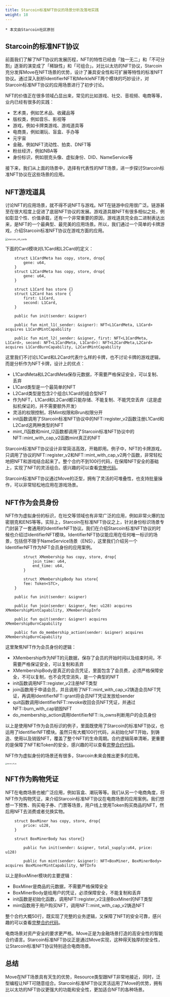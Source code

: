 ```yaml
---
title: Starcoin标准NFT协议的场景分析及落地实践
weight: 18
---
```


```
* 本文由Starcoin社区原创
```

## Starcoin的标准NFT协议

前面我们了解了NFT协议的发展历程，NFT的特性已经由「独一无二」和「不可分割」逐渐的演变成了「稀缺性」和「可组合」。对比以太坊的NFT协议，Starcoin充分发挥Move在NFT场景的优势，设计了兼具安全性和可扩展等特性的标准NFT协议。通过深入剖析IdentifierNFT和MerkleNFT两个模块的巧妙设计，对Starcoin标准NFT协议的应用场景进行了初步讨论。

NFT的价值正在很多领域凸显出来，常见的比如游戏、社交、音视频、电商等等，业内已经有很多的实践：

* 艺术类，例如艺术品、收藏品等
* 版权类，例如音乐、影视等
* 游戏，例如卡牌类游戏、游戏道具等
* 电商类，例如潮玩、盲盒、手办等
* 元宇宙
* 金融，例如NFT流动性、拍卖、DNFT等
* 粉丝经济，例如NBA等
* 身份标识，例如朋克头像、虚拟身份、DID、NameService等

接下来，我们从上面的场景中，选择有代表性的NFT场景，进一步探讨Starcoin标准NFT协议在这些场景的应用。



## NFT游戏道具

讨论NFT的应用场景，就不得不说NFT与游戏。NFT在链游中应用很广泛。链游甚至在很大程度上促进了底层NFT协议的发展。游戏道具跟NFT有很多相似之处，例如彰显个性、价值承载，还有一个非常重要的原因，游戏道具完全由二进制表达出来，是NFT的一个最典型、最完美的应用场景。所以，我们通过一个简单的卡牌游戏，介绍Starcoin标准NFT协议在游戏方面的应用。

<img src="https://tva1.sinaimg.cn/large/008i3skNly1gw32r19jlsj30ey0b4jrg.jpg" alt="starcoin_nft_cards" style="zoom:50%;" />

下面的Card模块对L1Card和L2Card的定义：

~~~Move
    struct L1CardMeta has copy, store, drop{
        gene: u64,
    }
    struct L2CardMeta has copy, store, drop{
        gene: u64,
    }

    struct L1Card has store {}
    struct L2Card has store {
        first: L1Card,
        second: L1Card,
    }
    
    public fun init(sender: &signer)
    
    public fun mint_l1(_sender: &signer): NFT<L1CardMeta, L1Card> acquires L1CardMintCapability
    
    public fun mint_l2(_sender: &signer, first: NFT<L1CardMeta, L1Card>, second: NFT<L1CardMeta, L1Card>): NFT<L2CardMeta,L2Card> acquires L1CardBurnCapability, L2CardMintCapability
~~~

这里我们不讨论L1Card和L2Card代表什么样的卡牌，也不讨论卡牌的游戏逻辑，而是分析作为NFT卡牌，设计上的优点：

* L1CardMeta和L2CardMeta保存元数据，不需要严格保证安全，可以复制、丢弃
* L1Card类型是一个最简单的NFT
* L2Card类型是包含2个组合L1Card的组合型NFT
* 作为NFT，L1Card和L2Card都只能存储、不能复制、不能凭空丢弃（这是虚拟机保证的，并不需要额外开发）
* 灵活的权限控制，将Mint权限和Brun权限分开
* init函数调用了Starcoin标准NFT协议中的NFT::register_v2函数注册L1Card和L2Card这两种类型的NFT
* mint_l1函数和mint_l2函数都调用了Starcoin标准NFT协议中的NFT::mint_with_cap_v2函数mint真正的NFT

Starcoin标准NFT协议设计非常简洁高效，开箱即用。例子中，NFT的卡牌游戏，只调用了协议的NFT::register_v2和NFT::mint_with_cap_v2两个函数，非常轻松地把NFT和游戏结合起来了。整个合约不到100行代码，在保障NFT安全的基础上，实现了NFT的灵活组合。感兴趣的可以查看[完整代码](https://github.com/starcoinorg/starcoin-framework/blob/main/spectests/nft/nft_card.move)。

Starcoin标准NFT协议通过Move的泛型，拥有了灵活的可堆叠性，也支持批量操作，可以非常轻松地应用在游戏场景。



## NFT作为会员身份

NFT作为虚拟身份的标识，在社交等领域也有非常广泛的应用，例如非常火爆的加密朋克和ENS等等。实际上，Starcoin在标准NFT协议之上，针对身份标识场景专门封装了一套通用的IdentifierNFT协议。我们在介绍Starcoin标准NFT协议的时候也介绍过IdentifierNFT模块。IdentifierNFT协议能应用在任何唯一标识的场景，包括但不限于NameService场景（ENS），这里我们介绍另一个IdentifierNFT作为NFT会员身份的应用案例。

~~~Move
		struct XMembership has copy, store, drop{
    		join_time: u64,
    		end_time: u64,
		}

		struct XMembershipBody has store{
        fee: Token<STC>,
    }
    
    public fun init(sender: &signer)
    
    public fun join(sender: &signer, fee: u128) acquires XMembershipMintCapability, XMembershipInfo
    
    public fun quit(sender: &signer) acquires XMembershipBurnCapability
    
    public fun do_membership_action(sender: &signer) acquires XMembershipBurnCapability
~~~

这里聚焦NFT作为会员身份的逻辑：

* XMembership作为NFT的元数据，保存了会员的开始时间以及结束时间，不需要严格保证安全，可以复制和丢弃
* XMembershipBody是真正的会员凭证，里面包含了会员费，必须严格保障安全，不可以复制，也不会凭空消失，是一个典型的NFT
* init函数调用NFT::register_v2注册NFT类型
* join函数用于申请会员，并且调用了NFT::mint_with_cap_v2铸造会员NFT凭证，再调用IdentifierNFT::grant将会员NFT凭证发放给sender
* quit函数调用IdentifierNFT::revoke收回会员NFT凭证，并通过NFT::burn_with_cap销毁NFT
* do_membership_action调用IdentifierNFT::is_owns判断用户的会员身份

以上是使用NFT作为会员标识的例子，里面既使用了Starcoin的标准NFT协议，也运用了IdentifierNFT模块。虽然只有大概100行代码，从初始化NFT开始，到铸造、使用以及销毁NFT，覆盖了整个NFT的生命周期。合约逻辑简单清晰，更重要的是保障了NFT和Token的安全，感兴趣的可以查看[完整合约代码](https://github.com/starcoinorg/starcoin-framework/blob/main/spectests/nft/identifier_nft.move)。

NFT作为虚拟身份的场景还有很多，Starcoin未来会推出更多的应用。

<img src="https://tva1.sinaimg.cn/large/008i3skNly1gwb9k9ju6lj30ma0diq3i.jpg" alt="starcoin_nft_vip" style="zoom:30%;" />



## NFT作为购物凭证

NFT在电商场景也被广泛应用，例如盲盒、潮玩等等。我们从另一个电商角度，将NFT作为购物凭证，来介绍Starcoin标准NFT协议在电商场景的应用案例。我们想想一下预售、购买电子券、门票等场景，用户线上使用Token购买商品的NFT，然后用NFT去消费或者兑换实物。

~~~Move
    struct BoxMiner has copy, store, drop{
        price: u128,
    }

    struct BoxMinerBody has store{}

		public fun init(sender: &signer, total_supply:u64, price: u128)
		
		public fun mint(sender: &signer): NFT<BoxMiner, BoxMinerBody> acquires BoxMinerMintCapability, NFTInfo
~~~

以上是BoxMiner模块的主要逻辑：

* BoxMiner是商品的元数据，不需要严格保障安全
* BoxMinerBody是给用户的凭证，必须保障安全，不能复制和丢弃
* init函数是初始化函数，调用NFT::register_v2注册BoxMiner的NFT类型
* mint函数用于用户购买NFT，调用NFT::mint_with_cap_v2铸造NFT

整个合约大概50行，既实现了完整的业务逻辑，又保障了NFT的安全可靠，感兴趣的可以查看[完整合约代码](https://github.com/starcoinorg/starcoin-framework/blob/main/spectests/nft/nft_boxminer.move)。

电商场景对资产安全的要求更严格。Move正是为金融场景打造的高安全性的智能合约语言。Starcoin标准NFT协议正是通过Move实现，这种得天独厚的安全性，让Starcoin标准NFT协议特别适合电商场景。



## 总结

Move在NFT场景具有天生的优势，Resource类型跟NFT非常地接近，同时，泛型编程让NFT可随意组合。Starcoin标准NFT协议灵活运用了Move的优势，拥有比以太坊的NFT协议更强大的功能和安全性，更加适合NFT的各种场景。

